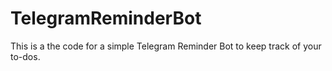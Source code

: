 # TelegramReminderBot
This is a the code for a simple Telegram Reminder Bot to keep track of your to-dos.
